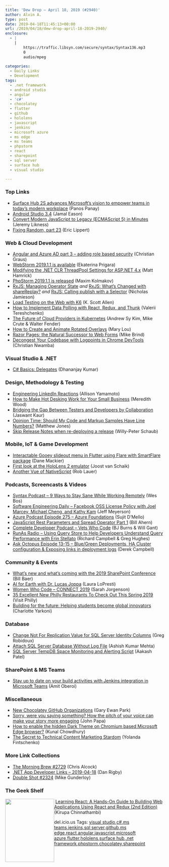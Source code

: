 ```yaml
---
title: 'Dew Drop – April 18, 2019 (#2940)'
author: Alvin A.
type: post
date: 2019-04-18T11:45:13+00:00
url: /2019/04/18/dew-drop-april-18-2019-2940/
enclosure:
  - |
    |
        https://traffic.libsyn.com/secure/syntax/Syntax136.mp3
        0
        audio/mpeg
        
categories:
  - Daily Links
  - Development
tags:
  - .net framework
  - android studio
  - angular
  - 'c#'
  - chocolatey
  - flutter
  - github
  - hololens
  - javascript
  - jenkins
  - microsoft azure
  - ms edge
  - ms teams
  - phpstorm
  - react
  - sharepoint
  - sql server
  - surface hub
  - visual studio

---
```

### <a name="top"></a>Top Links

  * <a href="https://blogs.windows.com/devices/2019/04/17/surface-hub-2s-advances-microsofts-vision-to-empower-teams-in-todays-modern-workplace/?WT.mc_id=DX_MVP4025064" target="_blank" rel="noopener noreferrer">Surface Hub 2S advances Microsoft’s vision to empower teams in today’s modern workplace</a> (Panos Panay)
  * <a href="http://feedproxy.google.com/~r/blogspot/hsDu/~3/hoGS-oiL65g/android-studio-34.html" target="_blank" rel="noopener noreferrer">Android Studio 3.4</a> (Jamal Eason)
  * <a href="https://blog.jeremylikness.com/convert-modern-javascript-to-legacy-ecmascript-5-in-minutes-464b3d75f01f?source=rss----f5c09f3c73f4---4" target="_blank" rel="noopener noreferrer">Convert Modern JavaScript to Legacy (ECMAScript 5) in Minutes</a> (Jeremy Likness)
  * <a href="https://ericlippert.com/2019/04/17/fixing-random-part-23/" target="_blank" rel="noopener noreferrer">Fixing Random, part 23</a> (Eric Lippert)



### <a name="web"></a>Web & Cloud Development

  * <a href="https://www.codeproject.com/Articles/3043785/Angular-and-Azure-AD-part-3-adding-role-based-secu" target="_blank" rel="noopener noreferrer">Angular and Azure AD part 3 &#8211; adding role based security</a> (Christian Graus)
  * <a href="https://blog.jetbrains.com/webstorm/2019/04/webstorm-2019-1-1/" target="_blank" rel="noopener noreferrer">WebStorm 2019.1.1 is available</a> (Ekaterina Prigara)
  * <a href="https://techcommunity.microsoft.com/t5/IIS-Support-Blog/Modifying-the-NET-CLR-ThreadPool-Settings-for-ASP-NET-4-x/ba-p/357985" target="_blank" rel="noopener noreferrer">Modifying the .NET CLR ThreadPool Settings for ASP.NET 4.x</a> (Matt Hamrick)
  * <a href="https://blog.jetbrains.com/phpstorm/2019/04/phpstorm-2019-1-1-is-released/" target="_blank" rel="noopener noreferrer">PhpStorm 2019.1.1 is released</a> (Maxim Kolmakov)
  * <a href="https://blog.angularindepth.com/rxjs-managing-operator-state-2f20681df21d?source=rss----e5ed704095b---4" target="_blank" rel="noopener noreferrer">RxJS: Managing Operator State</a> _and_ <a href="https://blog.angularindepth.com/rxjs-whats-changed-with-sharereplay-65c098843e95?source=rss----e5ed704095b---4" target="_blank" rel="noopener noreferrer">RxJS: What’s Changed with shareReplay?</a> _and_ <a href="https://blog.angularindepth.com/rxjs-calling-publish-with-a-selector-3ab48f052a4b?source=rss----e5ed704095b---4" target="_blank" rel="noopener noreferrer">RxJS: Calling publish with a Selector</a> (Nicholas Jamieson)
  * <a href="http://odetocode.com/blogs/scott/archive/2019/04/17/load-testing-on-the-web-with-k6.aspx" target="_blank" rel="noopener noreferrer">Load Testing on the Web with K6</a> (K. Scott Allen)
  * <a href="https://www.codeproject.com/Articles/1363210/How-to-Implement-Data-Polling-with-React-Redux-and" target="_blank" rel="noopener noreferrer">How to Implement Data Polling with React, Redux, and Thunk</a> (Valerii Tereshchenko)
  * <a href="https://kubernetes.io/blog/2019/04/17/the-future-of-cloud-providers-in-kubernetes/" target="_blank" rel="noopener noreferrer">The Future of Cloud Providers in Kubernetes</a> (Andrew Sy Kim, Mike Crute & Walter Fender)
  * <a href="http://feedproxy.google.com/~r/tympanus/~3/p3DSKDxEkMw/" target="_blank" rel="noopener noreferrer">How to Create and Animate Rotated Overlays</a> (Mary Lou)
  * <a href="https://www.telerik.com/blogs/razor-pages-the-natural-successor-to-web-forms" target="_blank" rel="noopener noreferrer">Razor Pages: the Natural Successor to Web Forms</a> (Mike Brind)
  * <a href="https://www.telerik.com/blogs/decongest-your-codebase-with-logpoints-in-chrome-devtools" target="_blank" rel="noopener noreferrer">Decongest Your Codebase with Logpoints in Chrome DevTools</a> (Christian Nwamba)



### <a name="dotnet"></a>Visual Studio & .NET

  * <a href="https://www.infragistics.com/community/blogs/b/infragistics/posts/c-basics-delegates" target="_blank" rel="noopener noreferrer">C# Basics: Delegates</a> (Dhananjay Kumar)



### <a name="design"></a>Design, Methodology & Testing

  * <a href="https://engineering.linkedin.com/blog/2019/04/engineering-linkedin-reactions" target="_blank" rel="noopener noreferrer">Engineering LinkedIn Reactions</a> (Allison Yamamoto)
  * <a href="https://www.fundera.com/blog/hot-desking" target="_blank" rel="noopener noreferrer">How to Make Hot Desking Work for Your Small Business</a> (Meredith Wood)
  * <a href="https://dzone.com/articles/bridging-the-gap-between-testers-and-developers-by?utm_medium=feed&utm_source=feedpress.me&utm_campaign=Feed%3A+dzone%2Fdevops" target="_blank" rel="noopener noreferrer">Bridging the Gap Between Testers and Developers by Collaboration</a> (Jaswant Kaur)
  * <a href="http://feedproxy.google.com/~r/ExceptionNotFound/~3/zWNmfqYg1bQ/" target="_blank" rel="noopener noreferrer">Opinion Time: Should My Code and Markup Samples Have Line Numbers?</a> (Matthew Jones)
  * <a href="https://willys-cave.ghost.io/skip-release-notes-when-re-deploying-a-release/" target="_blank" rel="noopener noreferrer">Skip Release Notes when re-deploying a release</a> (Willy-Peter Schaub)



### <a name="mobile"></a>Mobile, IoT & Game Development

  * <a href="https://medium.com/flutter-community/interactable-gooey-slideout-menu-in-flutter-using-flare-with-smartflare-package-3427c9447bc?source=rss----86fb29d7cc6a---4" target="_blank" rel="noopener noreferrer">Interactable Gooey slideout menu in Flutter using Flare with SmartFlare package</a> (Dane Mackier)
  * <a href="http://feedproxy.google.com/~r/blogspot/dotnetbyexample/~3/HCd78rCEtrY/first-look-at-hololens-2-emulator.html" target="_blank" rel="noopener noreferrer">First look at the HoloLens 2 emulator</a> (Joost van Schaik)
  * <a href="https://www.nativescript.org/blog/another-vue-of-nativescript" target="_blank" rel="noopener noreferrer">Another Vue of NativeScript</a> (Rob Lauer)



### <a name="podcasts"></a>Podcasts, Screencasts & Videos

  * <a href="https://traffic.libsyn.com/secure/syntax/Syntax136.mp3" target="_blank" rel="noopener noreferrer">Syntax Podcast &#8211; 9 Ways to Stay Sane While Working Remotely</a> (Wes Bos)
  * <a href="https://softwareengineeringdaily.com/2019/04/18/facebook-oss-license-policy-with-joel-marcey-michael-cheng-and-kathy-kam/" target="_blank" rel="noopener noreferrer">Software Engineering Daily &#8211; Facebook OSS License Policy with Joel Marcey, Michael Cheng, and Kathy Kam</a> (Jeff Meyerson)
  * <a href="http://azpodcast.azurewebsites.net/post/Episode-275-Azure-Foundations" target="_blank" rel="noopener noreferrer">Azure Podcast Episode 275 &#8211; Azure Foundations</a> (Sujit D&#8217;Mello)
  * <a href="http://www.youtube.com/watch?v=8Di_IReAA_o" target="_blank" rel="noopener noreferrer">JavaScript Rest Parameters and Spread Operator Part 1</a> (Bill Ahern)
  * <a href="https://completedeveloperpodcast.com/episode-193/?utm_source=rss&utm_medium=rss&utm_campaign=episode-193" target="_blank" rel="noopener noreferrer">Complete Developer Podcast &#8211; Vets Who Code</a> (BJ Burns & Will Gant)
  * <a href="http://feedproxy.google.com/~r/RunaAsRadioWma/~3/5gqNMw2W2zU/default.aspx" target="_blank" rel="noopener noreferrer">RunAs Radio &#8211; Using Query Store to Help Developers Understand Query Performance with Erin Stellato</a> (Richard Campbell & Greg Hughes)
  * <a href="https://octopus.com/blog/ask-octopus-episode-thirteen-fourteen-fifteen" target="_blank" rel="noopener noreferrer">Ask Octopus Episode 13-15 &#8211; Blue/Green Deployments, HA Cluster configuration & Exposing links in deployment logs</a> (Derek Campbell)



### <a name="events"></a>Community & Events

  * <a href="https://techcommunity.microsoft.com/t5/Microsoft-SharePoint-Blog/What-s-new-and-what-s-coming-with-the-2019-SharePoint-Conference/ba-p/466762" target="_blank" rel="noopener noreferrer">What’s new and what’s coming with the 2019 SharePoint Conference</a> (Bill Baer)
  * <a href="https://www.microsoft.com/en-us/research/blog/ai-for-earth-with-dr-lucas-joppa/" target="_blank" rel="noopener noreferrer">AI for Earth with Dr. Lucas Joppa</a> (Laura LoPresti)
  * <a href="https://auth0.com/blog/women-who-code-connect-2019/" target="_blank" rel="noopener noreferrer">Women Who Code &#8211; CONNECT 2019</a> (Sarah Jorgenson)
  * <a href="https://www.uwishunu.com/2019/04/new-restaurants-now-open-philadelphia-spring-2019/" target="_blank" rel="noopener noreferrer">35 Excellent New Philly Restaurants To Check Out This Spring 2019</a> (Visit Philly)
  * <a href="https://blogs.microsoft.com/blog/2019/04/17/building-for-the-future-helping-students-become-global-innovators/" target="_blank" rel="noopener noreferrer">Building for the future: Helping students become global innovators</a> (Charlotte Yarkoni)



### <a name="sql"></a>Database

  * <a href="http://feedproxy.google.com/~r/MSSQLTips-LatestSqlServerTips/~3/wSGTVrr2BPA/" target="_blank" rel="noopener noreferrer">Change Not For Replication Value for SQL Server Identity Columns</a> (Greg Robidoux)
  * <a href="http://feedproxy.google.com/~r/MSSQLTips-LatestSqlServerTips/~3/SwFeHeAdFdk/" target="_blank" rel="noopener noreferrer">Attach SQL Server Database Without Log File</a> (Ashish Kumar Mehta)
  * <a href="http://feedproxy.google.com/~r/MSSQLTips-LatestSqlServerTips/~3/AqMgRE80kig/" target="_blank" rel="noopener noreferrer">SQL Server TempDB Space Monitoring and Alerting Script</a> (Aakash Patel)



### <a name="sp"></a>SharePoint & MS Teams

  * <a href="https://techcommunity.microsoft.com/t5/Microsoft-Teams-Blog/Stay-up-to-date-on-your-build-activities-with-Jenkins/ba-p/467440" target="_blank" rel="noopener noreferrer">Stay up to date on your build activities with Jenkins integration in Microsoft Teams</a> (Amit Oberoi)



### <a name="misc"></a>Miscellaneous

  * <a href="http://www.gep13.co.uk/blog/new-chocolatey-github-organisations" target="_blank" rel="noopener noreferrer">New Chocolatey GitHub Organizations</a> (Gary Ewan Park)
  * <a href="https://johnpapa.net/sorry-were-you-saying-something-how-the-pitch-of-your-voice-can-make-your-story-more-engaging/" target="_blank" rel="noopener noreferrer">Sorry, were you saying something? How the pitch of your voice can make your story more engaging</a> (John Papa)
  * <a href="http://feedproxy.google.com/~r/kunal2383/~3/23Bsh_C0tIs/chromium-edge-dark-theme.html" target="_blank" rel="noopener noreferrer">How to enable the hidden Dark Theme on Chromium based Microsoft Edge browser?</a> (Kunal Chowdhury)
  * <a href="https://developermedia.com/technical-content-marketing-stardom/" target="_blank" rel="noopener noreferrer">The Secret to Technical Content Marketing Stardom</a> (Yolanda Fintschenko)



### <a name="links"></a>More Link Collections

  * <a href="http://feedproxy.google.com/~r/ReflectivePerspective/~3/ZfQOixrNl1s/" target="_blank" rel="noopener noreferrer">The Morning Brew #2729</a> (Chris Alcock)
  * <a href="https://links.danrigby.com/2019/04/app-developer-links-2019-04-18/" target="_blank" rel="noopener noreferrer">.NET App Developer Links &#8211; 2019-04-18</a> (Dan Rigby)
  * <a href="https://afreshcup.com/home/2019/04/18/double-shot-2324.html" target="_blank" rel="noopener noreferrer">Double Shot #2324</a> (Mike Gunderloy)



### <a name="shelf"></a>The Geek Shelf

<a href="https://www.amazon.com/Learning-React-Hands-Building-Applications/dp/013484355X/amavin-20" target="_blank" rel="noopener noreferrer"><img loading="lazy" decoding="async" width="155" height="200" align="left" style="margin: 0px 0px 10px; border: 0px currentcolor; border-image: none; float: left; display: inline; background-image: none;" src="https://m.media-amazon.com/images/I/51awtSXuNXL._AC_UL436_.jpg" border="0" /></a>&nbsp;<a href="https://www.amazon.com/Learning-React-Hands-Building-Applications/dp/013484355X/amavin-20" target="_blank" rel="noopener noreferrer">Learning React: A Hands-On Guide to Building Web Applications Using React and Redux (2nd Edition)</a> (Kirupa Chinnathambi)









<div class="wlWriterEditableSmartContent" id="scid:77ECF5F8-D252-44F5-B4EB-D463C5396A79:0c88d981-0e4f-4be1-8d29-bd39005b3393" style="margin: 0px; padding: 0px; float: none; display: inline;">
  del.icio.us Tags: <a href="http://del.icio.us/popular/visual+studio" rel="tag">visual studio</a>,<a href="http://del.icio.us/popular/c%23" rel="tag">c#</a>,<a href="http://del.icio.us/popular/ms+teams" rel="tag">ms teams</a>,<a href="http://del.icio.us/popular/jenkins" rel="tag">jenkins</a>,<a href="http://del.icio.us/popular/sql+server" rel="tag">sql server</a>,<a href="http://del.icio.us/popular/github" rel="tag">github</a>,<a href="http://del.icio.us/popular/ms+edge" rel="tag">ms edge</a>,<a href="http://del.icio.us/popular/react" rel="tag">react</a>,<a href="http://del.icio.us/popular/angular" rel="tag">angular</a>,<a href="http://del.icio.us/popular/javascript" rel="tag">javascript</a>,<a href="http://del.icio.us/popular/microsoft+azure" rel="tag">microsoft azure</a>,<a href="http://del.icio.us/popular/flutter" rel="tag">flutter</a>,<a href="http://del.icio.us/popular/hololens" rel="tag">hololens</a>,<a href="http://del.icio.us/popular/surface+hub" rel="tag">surface hub</a>,<a href="http://del.icio.us/popular/.net+framework" rel="tag">.net framework</a>,<a href="http://del.icio.us/popular/phpstorm" rel="tag">phpstorm</a>,<a href="http://del.icio.us/popular/chocolatey" rel="tag">chocolatey</a>,<a href="http://del.icio.us/popular/sharepoint" rel="tag">sharepoint</a>
</div>